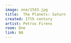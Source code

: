 ```yaml
---
image: one/1543.jpg
title:  The Planets: Saturn
created: 17th century
artist: Petrus Firens
room: One
link: NA
---
```



